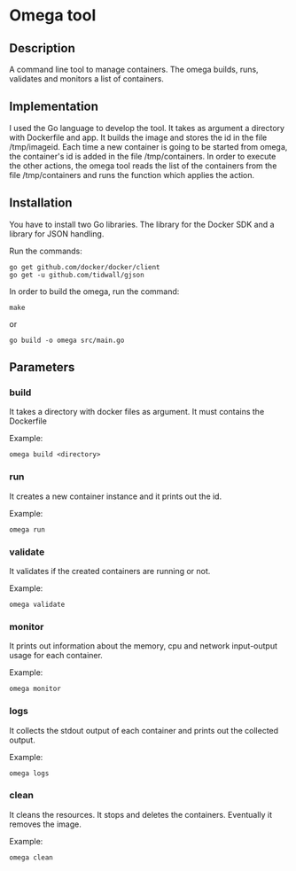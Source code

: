 # Omega tool

## Description
A command line tool to manage containers. The omega builds, runs, validates and monitors a list of containers.

## Implementation
I used the Go language to develop the tool.
It takes as argument a directory with Dockerfile and app. It builds the image and stores the id in the file /tmp/imageid.
Each time a new container is going to be started from omega, the container's id is added in the file /tmp/containers.
In order to execute the other actions, the omega tool reads the list of the containers from the file /tmp/containers
and runs the function which applies the action.

## Installation
You have to install two Go libraries.
The library for the Docker SDK and a library for JSON handling.

Run the commands:
```
go get github.com/docker/docker/client
go get -u github.com/tidwall/gjson
```

In order to build the omega, run the command:
```
make
```

or

```
go build -o omega src/main.go
```

## Parameters

### build
It takes a directory with docker files as argument. It must contains the Dockerfile

Example:
```
omega build <directory>
```

### run
It creates a new container instance and it prints out the id.

Example:
```
omega run
```

### validate
It validates if the created containers are running or not.

Example:
```
omega validate
```

### monitor
It prints out information about the memory, cpu and network input-output usage for each container.

Example:
```
omega monitor
```

### logs
It collects the stdout output of each container and prints out the collected output.

Example:
```
omega logs
```

### clean
It cleans the resources. It stops and deletes the containers. Eventually it removes the image.

Example:
```
omega clean
```
